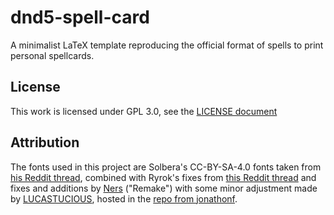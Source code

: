 # dnd5-spell-card

A minimalist LaTeX template reproducing the official format of spells to print personal spellcards.

## License

This work is licensed under GPL 3.0, see the [LICENSE document](./LICENSE)

## Attribution

The fonts used in this project are Solbera's CC-BY-SA-4.0 fonts taken from [his Reddit thread](https://www.reddit.com/r/UnearthedArcana/comments/3vpphx/5e_font_package_embeddable_cc_edition/), combined with Ryrok's fixes from [this Reddit thread](https://www.reddit.com/r/UnearthedArcana/comments/4loka0/fixed_versions_of_solberas_fonts/) and fixes and additions by [Ners](https://www.reddit.com/r/UnearthedArcana/comments/71wzc2/new_indesign_template_and_open_source_fonts/) ("Remake") with some minor adjustment made by [LUCASTUCIOUS](http://github.com/lucastucious), hosted in the [repo from jonathonf](https://github.com/jonathonf/solbera-dnd-fonts).
